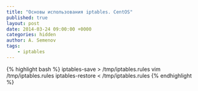 ```yaml
---
title: "Основы использования iptables. CentOS"
published: true
layout: post
date: 2014-03-24 09:00:00 +0000
categories: hidden
author: A. Semenov
tags: 
    - iptables
---
```


{% highlight bash %}
iptables-save > /tmp/iptables.rules
vim /tmp/iptables.rules
iptables-restore < /tmp/iptables.rules
{% endhighlight %}

<!--more-->


